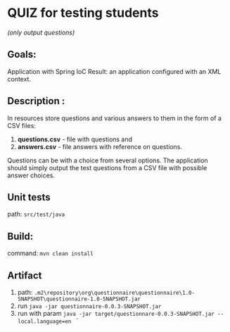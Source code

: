 # QUIZ for testing students 
*(only output questions)*

## Goals:
Application with Spring IoC 
Result: an application configured with an XML context.

## Description :
In resources store questions  and various answers to them in the form of a CSV files:
1. **questions.csv** - file with questions and
2. **answers.csv**  - file answers with reference on questions.

Questions can be with a choice from several options.
The application should simply output the test questions from a CSV file with possible answer choices.

## Unit tests
path: `src/test/java`

## Build:

command:
`mvn clean install`

## Artifact
1. path: `.m2\repository\org\questionnaire\questionnaire\1.0-SNAPSHOT\questionnaire-1.0-SNAPSHOT.jar`
2. run `java -jar questionnaire-0.0.3-SNAPSHOT.jar` 
3. run with param `java -jar target/questionnare-0.0.3-SNAPSHOT.jar --local.language=en
   `    `





